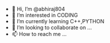 - 👋 Hi, I’m @abhiraj804
- 👀 I’m interested in CODING
- 🌱 I’m currently learning C++,PYTHON
- 💞️ I’m looking to collaborate on ...
- 📫 How to reach me ...

<!---
ABHIRAJCODE/ABHIRAJCODE is a ✨ special ✨ repository because its `README.md` (this file) appears on your GitHub profile.
You can click the Preview link to take a look at your changes.
--->
